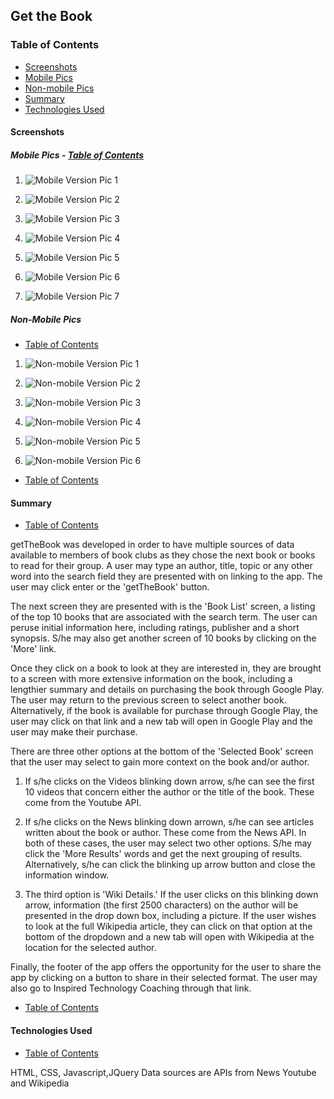 ## Get the Book

### Table of Contents

 -  [Screenshots](#screenshots)
   -  [Mobile Pics](#mobile-pics)
   -  [Non-mobile Pics](#non-mobile-pics)
 -  [Summary](#summary)
 -  [Technologies Used](#technologies-used)

#### Screenshots

#####  Mobile Pics   -  [Table of Contents](#table-of-contents)
1.  ![Mobile Version Pic 1](images/m1.jpg "Mobile Pic 1")


2.  ![Mobile Version Pic 2](images/m2.jpg "Mobile Pic 2")


3.  ![Mobile Version Pic 3](images/m3.jpg "Mobile Pic 3")


4.  ![Mobile Version Pic 4](images/m4.jpg "Mobile Pic 4")


5.  ![Mobile Version Pic 5](images/m5.jpg "Mobile Pic 5")


6.  ![Mobile Version Pic 6](images/m6.jpg "Mobile Pic 6")


7.  ![Mobile Version Pic 7](images/m7.jpg "Mobile Pic 7")

##### Non-Mobile Pics 
 -  [Table of Contents](#table-of-contents)
 
1.  ![Non-mobile Version Pic 1](images/nm1.jpg "Non-Mobile Pic 1")


2.  ![Non-mobile Version Pic 2](images/nm2.jpg "Non-Mobile Pic 1")


3.  ![Non-mobile Version Pic 3](images/nm3.jpg "Non-Mobile Pic 1")


4.  ![Non-mobile Version Pic 4](images/nm4.jpg "Non-Mobile Pic 1")


5.  ![Non-mobile Version Pic 5](images/nm5.jpg "Non-Mobile Pic 1")


6.  ![Non-mobile Version Pic 6](images/nm6.jpg "Non-Mobile Pic 1")

  -  [Table of Contents](#table-of-contents)
  
  



#### Summary 
   -  [Table of Contents](#table-of-contents)

getTheBook was developed in order to have multiple sources of data available to members of book clubs as they chose the next book or books to read for their group.  A user may type an author, title, topic or any other word into the search field they are presented with on linking to the app.  The user may click enter or the 'getTheBook' button.  

The next screen they are presented with is the 'Book List' screen, a listing of the top 10 books that are associated with the search term.  The user can peruse initial information here, including ratings, publisher and a short synopsis.  S/he may also get another screen of 10 books by clicking on the 'More' link.  

Once they click on a book to look at they are interested in, they are brought to a screen with more extensive information on the book, including a lengthier summary and details on purchasing the book through Google Play.  The user may return to the previous screen to select another book.  Alternatively, if the book is available for purchase through Google Play, the user may click on that link and a new tab will open in Google Play and the user may make their purchase.

There are three other options at the bottom of the 'Selected Book' screen that the user may select to gain more context on the book and/or author.  

1. If s/he clicks on the Videos blinking down arrow, s/he can see the first 10 videos that concern either the author or the title of the book.  These come from the Youtube API.  

2. If s/he clicks on the News blinking down arrown, s/he can see articles written about the book or author.  These come from the News API.  In both of these cases, the user may select two other options.  S/he may click the 'More Results' words and get the next grouping of results.  Alternatively, s/he can click the blinking up arrow button and close the information window.  

3.  The third option is 'Wiki Details.'  If the user clicks on this blinking down arrow, information (the first 2500 characters) on the author will be presented in the drop down box, including a picture.  If the user wishes to look at the full Wikipedia article, they can click on that option at the bottom of the dropdown and a new tab will open with Wikipedia at the location for the selected author.

Finally, the footer of the app offers the opportunity for the user to share the app by clicking on a button to share in their selected format.  The user may also go to Inspired Technology Coaching through that link.

  -  [Table of Contents](#table-of-contents)





#### Technologies Used 
   -  [Table of Contents](#table-of-contents)
   
HTML, CSS, Javascript,JQuery
Data sources are APIs from News Youtube and Wikipedia

